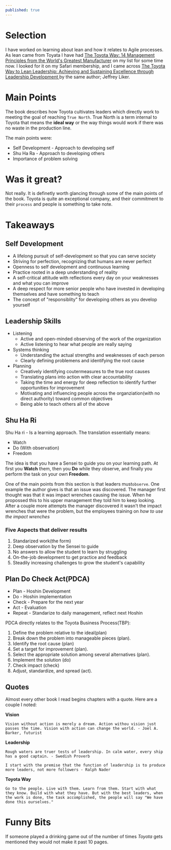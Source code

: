 ```yaml
---
published: true
---
```


# Selection

I have worked on learning about lean and how it relates to Agile processes.  As lean came from Toyata I have had [The Toyota Way: 14 Management Principles from the World's Greatest Manufacturer](http://www.amazon.co.uk/The-Toyota-Way-Management-Manufacturer/dp/0071392319) on my list for some time now.  I looked for it on my Safari membership, and I came across [The Toyota Way to Lean Leadership: Achieving and Sustaining Excellence through Leadership Development ](http://www.amazon.co.uk/The-Toyota-Way-Lean-Leadership/dp/0071780785/ref=pd_sim_b_3?ie=UTF8&refRID=0PKB14V3XFPSXER547H3) by the same author; Jeffrey Liker.

#  Main Points

The book describes how Toyota cultivates leaders which directly work to meeting the goal of reaching `True North`.  True North is a term internal to Toyota that means the **ideal way** or the way things would work if there was no waste in the production line.

The main points were:

* Self Development - Approach to developing self
* Shu Ha Ra - Approach to developing others
* Importance of problem solving


# Was it great?

Not really.  It is definetly worth glancing through some of the main points of the book.  Toyota is quite an exceptional company, and their commitment to their `process` and people is something to take note.

# Takeaways

## Self Development

* A lifelong pursuit of self-development so that you can serve society
* Striving for perfection, recognizing that humans are never perfect
* Openness to self development and continuous learning
* Practice rooted in a deep understanding of reality
* A self-critical attitude with reflections every day on your weaknesses and what you can improve
* A deep respect for more senior people who have invested in developing themselves and have something to teach
* The concept of "responsiblity" for developing others as you develop yourself

## Leadership Skills
* Listening
  * Active and open-minded observing of the work of the organization
  * Active listening to hear what people are really saying
* Systems thinking
  * Understanding the actual strengths and weaknesses of each person
  * Clearly defining problemens and identifying the root cause
* Planning
  * Creatively identifying coutermeasures to the true root causes
  * Translating plans into action with clear accountability
  * Taking the time and energy for deep reflection to identify further opportunities for improvement
  * Motivating and influencing people across the organziation(with no direct authority) toward common objectives
  * Being able to teach others all of the above

## Shu Ha Ri
Shu Ha ri - Is a learning approach.  The translation essentially means: 

* Watch
* Do (With observation)
* Freedom

The idea is that you have a Sensei to guide you on your learning path.  At first you **Watch** them, then you **Do** while they observe, and finally you perform the task on your own **Freedom**.

One of the main points from this section is that leaders must`observe`.  One example the author gives is that an issue was discovered.  The manager first thought was that it was impact wrenches causing the issue.  When he propossed this to his upper management they told him to keep looking.  After a couple more attempts the manager discovered it wasn't the impact wrenches that were the problem, but the employees training on *how to use the impact wrenches*

### Five Aspects that deliver results

1. Standarized work(the form)
2. Deep observation by the Sensei to guide
3. No answers to allow the student to learn by struggling
4. On-the-job development to get practice and feedback
5. Steadily increasing challenges to grow the student's capability

## Plan Do Check Act(PDCA)

* Plan - Hoshin Development
* Do - Hoshin implementation
* Check - Prepare for the next year
* Act - Evaluation
* Repeat - Standarize to daily management, reflect next Hoshin

PDCA directly relates to the Toyota Business Process(TBP):

1. Define the problem relative to the ideal(plan)
2. Break down the problem into manageable pieces (plan).
3. Identify the root cause (plan)
4. Set a target for improvement (plan).
5. Select the appropriate solution among several alternatives (plan).
6. Implement the solution (do)
7. Check impact (check)
8. Adjust, standardize, and spread (act).


## Quotes

Almost every other book I read begins chapters with a quote.  Here are a couple I noted:

**Vision**

    Vision without action is merely a dream. Action withou vision just passes the time. Vision with action can change the world. - Joel A. Barker, futurist

**Leadership**

    Rough waters are truer tests of leadership. In calm water, every ship has a good captain. - Swedish Proverb
    
    I start with the premise that the function of leadership is to produce more leaders, not more followers - Ralph Nader

**Toyota Way**

    Go to the people. Live with them. Learn from them. Start with what they know. Build with what they have. But with the best leaders, when the work is done, the task accomplished, the people will say "We have done this ourselves."

# Funny Bits

If someone played a drinking game out of the number of times *Toyota* gets mentioned they would not make it past 10 pages.